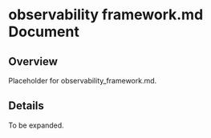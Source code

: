 # observability framework.md Document

## Overview
Placeholder for observability_framework.md.

## Details
To be expanded.
